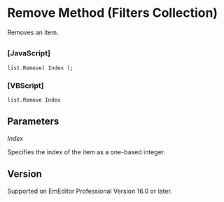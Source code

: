 # Remove Method (Filters Collection)

Removes an item.

## 

### \[JavaScript\]

```
list.Remove( Index );
```

### \[VBScript\]

```
list.Remove Index
```

## Parameters

_Index_

Specifies the index of the item as a one-based integer.

## Version

Supported on EmEditor Professional Version 16.0 or later.
